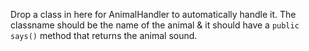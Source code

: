 Drop a class in here for AnimalHandler to automatically handle it. The classname should be the name of the animal & it should have a `public says()` method that returns the animal sound.